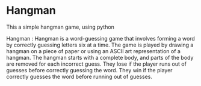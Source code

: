 # Hangman
This a simple hangman game, using python 

Hangman : 
Hangman is a word-guessing game that involves forming a word by correctly guessing letters six at a time. The game is played by drawing a hangman on a piece of paper or using an ASCII art representation of a hangman. The hangman starts with a complete body, and parts of the body are removed for each incorrect guess. They lose if the player runs out of guesses before correctly guessing the word. They win if the player correctly guesses the word before running out of guesses.
